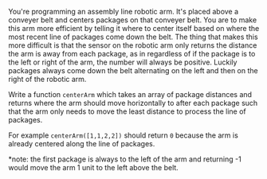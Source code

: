 You're programming an assembly line robotic arm. It's placed above a conveyer belt and centers packages on that conveyer belt. You are to make this arm more efficient by telling it where to center itself based on where the most recent line of packages come down the belt. The thing that makes this more difficult is that the sensor on the robotic arm only returns the distance the arm is away from each package, as in regardless of if the package is to the left or right of the arm, the number will always be positive. Luckily packages always come down the belt alternating on the left and then on the right of the robotic arm.

Write a function `centerArm` which takes an array of package distances and returns where the arm should move horizontally to after each package such that the arm only needs to move the least distance to process the line of packages.

For example `centerArm([1,1,2,2])` should return `0` because the arm is already centered along the line of packages.

*note: the first package is always to the left of the arm and returning -1 would move the arm 1 unit to the left above the belt.



